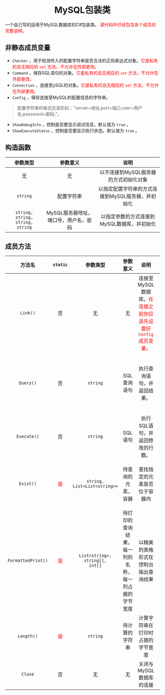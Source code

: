 <h1 align="center">MySQL包装类</h1>

一个自己写的适用于MySQL数据库的C#包装类。
<font color="red">源代码中已经包含各个成员的完整说明。</font>

<h2>非静态成员变量</h2>

* <code>Checker</code> ，用于检测传入的配置字符串是否合法的正则表达式对象。<font color="red">它是私有的且无相应的 <code>set</code> 方法，不允许在外部更改。</font>
* <code>Command</code> ，保存SQL语句的对象。<font color="red">它是私有的且无相应的 <code>set</code> 方法，不允许在外部更改。</font>
* <code>Connection</code> ，连接至ySQL的对象。<font color="red">它是私有的且无相应的 <code>set</code> 方法，不允许在外部更改。</font>
* <code>Config</code> ，保存连接至MySQL的配置信息的字符串。

>配置字符串的格式应该形如："server=地址;port=端口;user=用户名;password=密码;"。

* <code>ShowDebugInfo</code> ，控制是否要显示调试信息。默认值为 <code>true</code> 。
* <code>ShowExecuteStatus</code> ，控制是否要显示执行状态。默认值为 <code>true</code> 。

<h2>构造函数</h2>

| 参数类型 | 参数意义 | 说明 |
| :---: | :---: | :---: |
| 无 | 无 | 以不连接到MySQL服务器的方式初始化对象|
| <code>string</code> | 配置字符串 | 以指定配置字符串的方式连接到MySQL服务器，并初始化 |
| <code>string, string, string, string</code> | MySQL服务器地址，端口号，用户名，密码 | 以指定参数的方式连接到MySQL数据库，并初始化 |

<h2>成员方法</h2>

| 方法名 | <code>static</code> | 参数类型 | 参数意义 | 说明 | 返回值类型 | 返回值意义
| :---: |  :---: | :---: | :---: | :---: | :---: | :---: |
| <code>Link()</code> | 否 | 无 | 无 | 连接至MySQL数据库。<font color="red">在连接之前你应该先设置好 <code>Config</code> 成员变量。</font> | 无 | 无 |
| <code>Query()</code> | 否 | <code>string</code> | SQL查询语句 | 执行查询语句，并返回结果。 | <code>List&lt;List&lt;string&gt;&gt;</code> | 查询的结果。保存的 <code></code> 元素保存的是每一行的结果。 |
| <code>Execute()</code> | 否 | <code>string</code> | SQL语句 | 执行SQL语句，并返回修改的行数。 | <code>int</code> | 修改的行数，若执行失败则返回-1。 |
| <code>Exist()</code> | <font color="red">是</font> | <code>string, List&lt;List&lt;string&gt;&gt;</code> | 待查询的元素，容器 | 查找指定的元素是否位于容器内 | <code>bool</code> | 若在容器内则返回 <code>true</code> ，否则返回 <code>false</code> |
| <code>FormattedPrint()</code> |  <font color="red">是</font> | <code>List&lt;string&gt;, string[], int[]</code> | 待打印的查询结果，每一列的名称，每一列占据的字节宽度 | 以精美的表格形式在控制台输出查询结果 | 无 | 无 |
| <code>Length()</code> |  <font color="red">是</font> | <code>string</code> | 待计算的字符串 | 计算字符串在打印时占据的字节宽度 | <code>int</code> | 该字符串在打印时占据的字节宽度 |
| <code>Close</code> | 否 | 无 | 无 | 关闭与MySQL数据库的连接 | 无 | 无 |

